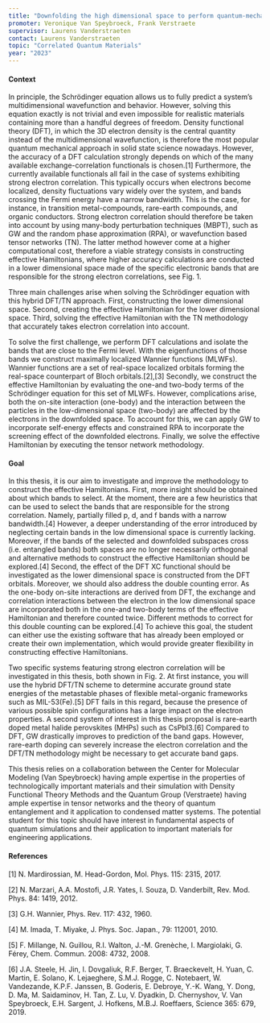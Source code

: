 ```yaml
---
title: "Downfolding the high dimensional space to perform quantum-mechanical simulations for strongly correlated functional materials"
promoter: Veronique Van Speybroeck, Frank Verstraete
supervisor: Laurens Vanderstraeten
contact: Laurens Vanderstraeten
topic: "Correlated Quantum Materials"
year: "2023"
---
```


#### Context

In principle, the Schrödinger equation allows us to fully predict a system’s multidimensional wavefunction and behavior. However, solving this equation exactly is not trivial and even impossible for realistic materials containing more than a handful degrees of freedom. Density functional theory (DFT), in which the 3D electron density is the central quantity instead of the multidimensional wavefunction, is therefore the most popular quantum mechanical approach in solid state science nowadays. However, the accuracy of a DFT calculation strongly depends on which of the many available exchange-correlation functionals is chosen.[1] Furthermore, the currently available functionals all fail in the case of systems exhibiting strong electron correlation. This typically occurs when electrons become localized, density fluctuations vary widely over the system, and bands crossing the Fermi energy have a narrow bandwidth. This is the case, for instance, in transition metal-compounds, rare-earth compounds, and organic conductors. Strong electron correlation should therefore be taken into account by using many-body perturbation techniques (MBPT), such as GW and the random phase approximation (RPA), or wavefunction based tensor networks (TN). The latter method however come at a higher computational cost, therefore a viable strategy consists in constructing effective Hamiltonians, where higher accuracy calculations are conducted in a lower dimensional space made of the specific electronic bands that are responsible for the strong electron correlations, see Fig. 1.

Three main challenges arise when solving the Schrödinger equation with this hybrid DFT/TN approach. First, constructing the lower dimensional space. Second, creating the effective Hamiltonian for the lower dimensional space. Third, solving the effective Hamiltonian with the TN methodology that accurately takes electron correlation into account.

To solve the first challenge, we perform DFT calculations and isolate the bands that are close to the Fermi level. With the eigenfunctions of those bands we construct maximally localized Wannier functions (MLWFs). Wannier functions are a set of real-space localized orbitals forming the real-space counterpart of Bloch orbitals.[2],[3] Secondly, we construct the effective Hamiltonian by evaluating the one-and two-body terms of the Schrödinger equation for this set of MLWFs. However, complications arise, both the on-site interaction (one-body) and the interaction between the particles in the low-dimensional space (two-body) are affected by the electrons in the downfolded space. To account for this, we can apply GW to incorporate self-energy effects and constrained RPA to incorporate the screening effect of the downfolded electrons. Finally, we solve the effective Hamiltonian by executing the tensor network methodology.

#### Goal

In this thesis, it is our aim to investigate and improve the methodology to construct the effective Hamiltonians. First, more insight should be obtained about which bands to select. At the moment, there are a few heuristics that can be used to select the bands that are responsible for the strong correlation. Namely, partially filled p, d, and f bands with a narrow bandwidth.[4] However, a deeper understanding of the error introduced by neglecting certain bands in the low dimensional space is currently lacking. Moreover, if the bands of the selected and downfolded subspaces cross (i.e. entangled bands) both spaces are no longer necessarily orthogonal and alternative methods to construct the effective Hamiltonian should be explored.[4] Second, the effect of the DFT XC functional should be investigated as the lower dimensional space is constructed from the DFT orbitals. Moreover, we should also address the double counting error. As the one-body on-site interactions are derived from DFT, the exchange and correlation interactions between the electron in the low dimensional space are incorporated both in the one-and two-body terms of the effective Hamiltonian and therefore counted twice. Different methods to correct for this double counting can be explored.[4] To achieve this goal, the student can either use the existing software that has already been employed or create their own implementation, which would provide greater flexibility in constructing effective Hamiltonians.

Two specific systems featuring strong electron correlation will be investigated in this thesis, both shown in Fig. 2. At first instance, you will use the hybrid DFT/TN scheme to determine accurate ground state energies of the metastable phases of flexible metal-organic frameworks such as MIL-53(Fe).[5] DFT fails in this regard, because the presence of various possible spin configurations has a large impact on the electron properties. A second system of interest in this thesis proposal is rare-earth doped metal halide perovskites (MHPs) such as CsPbI3.[6] Compared to DFT, GW drastically improves to prediction of the band gaps. However, rare-earth doping can severely increase the electron correlation and the DFT/TN methodology might be necessary to get accurate band gaps.

This thesis relies on a collaboration between the Center for Molecular Modeling (Van Speybroeck) having ample expertise in the properties of technologically important materials and their simulation with Density Functional Theory Methods and the Quantum Group (Verstraete) having ample expertise in tensor networks and the theory of quantum entanglement and it application to condensed matter systems.  The potential student for this topic should have interest in fundamental aspects of quantum simulations and their application to important materials for engineering applications. 

#### References

[1] N. Mardirossian, M. Head-Gordon, Mol. Phys. 115: 2315, 2017.

[2] N. Marzari, A.A. Mostofi, J.R. Yates, I. Souza, D. Vanderbilt, Rev. Mod. Phys. 84: 1419, 2012.

[3] G.H. Wannier, Phys. Rev. 117: 432, 1960.

[4] M. Imada, T. Miyake, J. Phys. Soc. Japan., 79: 112001, 2010.

[5] F. Millange, N. Guillou, R.I. Walton, J.-M. Grenèche, I. Margiolaki, G. Férey, Chem. Commun. 2008: 4732, 2008.

[6] J.A. Steele, H. Jin, I. Dovgaliuk, R.F. Berger, T. Braeckevelt, H. Yuan, C. Martin, E. Solano, K. Lejaeghere, S.M.J. Rogge, C. Notebaert, W. Vandezande, K.P.F. Janssen, B. Goderis, E. Debroye, Y.-K. Wang, Y. Dong, D. Ma, M. Saidaminov, H. Tan, Z. Lu, V. Dyadkin, D. Chernyshov, V. Van Speybroeck, E.H. Sargent, J. Hofkens, M.B.J. Roeffaers, Science 365: 679, 2019.

